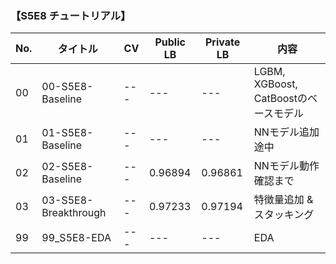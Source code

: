 ### 【S5E8 チュートリアル】
|  No. | タイトル | CV | Public LB | Private LB | 内容 |
|---|---|---|---|---|---|
| 00 | 00-S5E8-Baseline | --- | --- | --- | LGBM, XGBoost, CatBoostのベースモデル |
| 01 | 01-S5E8-Baseline | --- | --- | --- | NNモデル追加途中 |
| 02 | 02-S5E8-Baseline | --- | 0.96894 | 0.96861 | NNモデル動作確認まで |
| 03 | 03-S5E8-Breakthrough | --- | 0.97233 | 0.97194 | 特徴量追加 & スタッキング |
| 99 | 99_S5E8-EDA | --- |--- | --- | EDA |